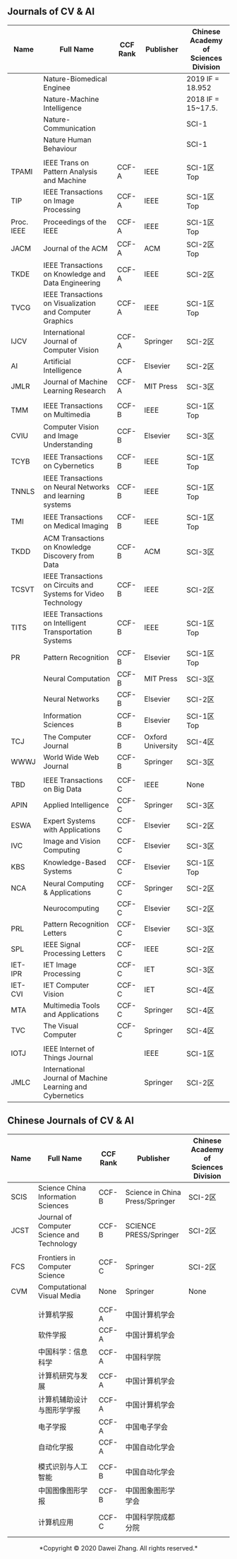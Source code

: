 ## Journals of CV & AI

| Name       | Full Name                                                    | CCF Rank | Publisher         | Chinese Academy of Sciences Division |
| ---------- | ------------------------------------------------------------ | -------- | ----------------- | ------------------------------------ |
|            | Nature-Biomedical Enginee                                    |          |                   | 2019 IF = 18.952                     |
|            | Nature-Machine Intelligence                                  |          |                   | 2018 IF = 15~17.5.                   |
|            | Nature-Communication                                         |          |                   | SCI-1                                |
|            | Nature Human Behaviour                                       |          |                   | SCI-1                                |
|            |                                                              |          |                   |                                      |
| TPAMI      | IEEE Trans on Pattern Analysis and Machine                   | CCF-A    | IEEE              | SCI-1区Top                           |
| TIP        | IEEE Transactions on Image Processing                        | CCF-A    | IEEE              | SCI-1区Top                           |
| Proc. IEEE | Proceedings of the IEEE                                      | CCF-A    | IEEE              | SCI-1区Top                           |
| JACM       | Journal of the ACM                                           | CCF-A    | ACM               | SCI-2区Top                           |
| TKDE       | IEEE Transactions on Knowledge and Data Engineering          | CCF-A    | IEEE              | SCI-2区                              |
| TVCG       | IEEE Transactions on Visualization and Computer Graphics     | CCF-A    | IEEE              | SCI-1区Top                           |
| IJCV       | International Journal of Computer Vision                     | CCF-A    | Springer          | SCI-2区                              |
| AI         | Artificial Intelligence                                      | CCF-A    | Elsevier          | SCI-2区                              |
| JMLR       | Journal of Machine Learning Research                         | CCF-A    | MIT Press         | SCI-3区                              |
|            |                                                              |          |                   |                                      |
| TMM        | IEEE Transactions on Multimedia                              | CCF-B    | IEEE              | SCI-1区Top                           |
| CVIU       | Computer Vision and Image Understanding                      | CCF-B    | Elsevier          | SCI-3区                              |
| TCYB       | IEEE Transactions on Cybernetics                             | CCF-B    | IEEE              | SCI-1区Top                           |
| TNNLS      | IEEE Transactions on Neural Networks and  learning systems   | CCF-B    | IEEE              | SCI-1区Top                           |
| TMI        | IEEE Transactions on Medical Imaging                         | CCF-B    | IEEE              | SCI-1区Top                           |
| TKDD       | ACM Transactions on Knowledge Discovery from Data            | CCF-B    | ACM               | SCI-3区                              |
| TCSVT      | IEEE Transactions on Circuits and Systems for Video Technology | CCF-B    | IEEE              | SCI-2区                              |
| TITS       | IEEE Transactions on Intelligent Transportation Systems      | CCF-B    | IEEE              | SCI-1区Top                           |
| PR         | Pattern Recognition                                          | CCF-B    | Elsevier          | SCI-1区Top                           |
|            | Neural Computation                                           | CCF-B    | MIT Press         | SCI-3区                              |
|            | Neural Networks                                              | CCF-B    | Elsevier          | SCI-2区                              |
|            | Information Sciences                                         | CCF-B    | Elsevier          | SCI-1区Top                           |
| TCJ        | The Computer Journal                                         | CCF-B    | Oxford University | SCI-4区                              |
| WWWJ       | World Wide Web Journal                                       | CCF-B    | Springer          | SCI-3区                              |
|            |                                                              |          |                   |                                      |
| TBD        | IEEE Transactions on Big Data                                | CCF-C    | IEEE              | None                                 |
| APIN       | Applied Intelligence                                         | CCF-C    | Springer          | SCI-3区                              |
| ESWA       | Expert Systems with Applications                             | CCF-C    | Elsevier          | SCI-2区                              |
| IVC        | Image and Vision Computing                                   | CCF-C    | Elsevier          | SCI-3区                              |
| KBS        | Knowledge-Based Systems                                      | CCF-C    | Elsevier          | SCI-1区Top                           |
| NCA        | Neural Computing & Applications                              | CCF-C    | Springer          | SCI-2区                              |
|            | Neurocomputing                                               | CCF-C    | Elsevier          | SCI-2区                              |
| PRL        | Pattern Recognition Letters                                  | CCF-C    | Elsevier          | SCI-3区                              |
| SPL        | IEEE Signal Processing Letters                               | CCF-C    | IEEE              | SCI-2区                              |
| IET-IPR    | IET Image Processing                                         | CCF-C    | IET               | SCI-3区                              |
| IET-CVI    | IET Computer Vision                                          | CCF-C    | IET               | SCI-4区                              |
| MTA        | Multimedia Tools and Applications                            | CCF-C    | Springer          | SCI-4区                              |
| TVC        | The Visual Computer                                          | CCF-C    | Springer          | SCI-4区                              |
|            |                                                              |          |                   |                                      |
| IOTJ       | IEEE Internet of Things Journal                              |          | IEEE              | SCI-1区                              |
| JMLC       | International Journal of Machine Learning and Cybernetics    |          | Springer          | SCI-2区                              |





## Chinese Journals of CV & AI

| Name | Full Name                                  | CCF Rank | Publisher                       | Chinese Academy of Sciences Division |
| ---- | ------------------------------------------ | -------- | ------------------------------- | ------------------------------------ |
| SCIS | Science China Information Sciences         | CCF-B    | Science in China Press/Springer | SCI-2区                              |
| JCST | Journal of Computer Science and Technology | CCF-B    | SCIENCE PRESS/Springer          | SCI-2区                              |
|      |                                            |          |                                 |                                      |
| FCS  | Frontiers in Computer Science              | CCF-C    | Springer                        | SCI-2区                              |
| CVM  | Computational Visual Media                 | None     | Springer                        | None                                 |
|      |                                            |          |                                 |                                      |
|      | 计算机学报                                  | CCF-A    | 中国计算机学会                  |                                      |
|      | 软件学报                                    | CCF-A    | 中国计算机学会                  |                                      |
|      | 中国科学：信息科学                           | CCF-A    | 中国科学院                      |                                      |
|      | 计算机研究与发展                             | CCF-A    | 中国计算机学会                  |                                      |
|      | 计算机辅助设计与图形学学报                    | CCF-A    | 中国计算机学会                  |                                      |
|      | 电子学报                                    | CCF-A    | 中国电子学会                    |                                      |
|      | 自动化学报                                  | CCF-A    | 中国自动化学会                  |                                      |
|      |                                            |          |                                |                                      |
|      | 模式识别与人工智能                           | CCF-B    | 中国自动化学会                  |                                      |
|      | 中国图像图形学报                             | CCF-B    | 中国图象图形学学会              |                                      |
|      |                                            |          |                                |                                      |
|      | 计算机应用                                  | CCF-C    | 中国科学院成都分院              |                                      |
|      |                                            |          |                                |                                      |



<center>*Copyright © 2020 Dawei Zhang.  All rights reserved.*</center>
